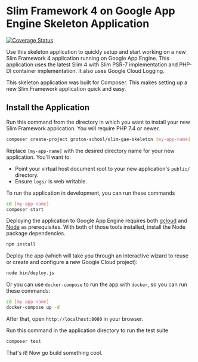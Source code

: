 # Slim Framework 4 on Google App Engine Skeleton Application

[![Coverage Status](https://coveralls.io/repos/github/groton-school/slim-gae-skeleton/badge.svg?branch=master)](https://coveralls.io/github/groton-school/slim-gae-skeleton?branch=master)

Use this skeleton application to quickly setup and start working on a new Slim Framework 4 application running on Google App Engine. This application uses the latest Slim 4 with Slim PSR-7 implementation and PHP-DI container implementation. It also uses Google Cloud Logging.

This skeleton application was built for Composer. This makes setting up a new Slim Framework application quick and easy.

## Install the Application

Run this command from the directory in which you want to install your new Slim Framework application. You will require PHP 7.4 or newer.

```bash
composer create-project groton-school/slim-gae-skeleton [my-app-name]
```

Replace `[my-app-name]` with the desired directory name for your new application. You'll want to:

* Point your virtual host document root to your new application's `public/` directory.
* Ensure `logs/` is web writable.

To run the application in development, you can run these commands 

```bash
cd [my-app-name]
composer start
```

Deploying the application to Google App Engine requires both [gcloud](https://cloud.google.com/sdk/docs/install) and [Node](https://nodejs.org) as prerequisites. With both of those tools installed, install the Node package dependencies.
```bash
npm install
```

Deploy the app (which will take you through an interactive wizard to reuse or create and configure a new Google Cloud project):
```bash
node bin/deploy.js
```

Or you can use `docker-compose` to run the app with `docker`, so you can run these commands:
```bash
cd [my-app-name]
docker-compose up -d
```
After that, open `http://localhost:8080` in your browser.

Run this command in the application directory to run the test suite

```bash
composer test
```

That's it! Now go build something cool.
